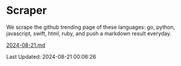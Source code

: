 # Scraper

We scrape the github trending page of these languages: go, python, javascript, swift, html, ruby, and push a markdown result everyday.

[2024-08-21.md](https://github.com/henson/Scraper/blob/master/2024-08-21.md)

Last Updated: 2024-08-21 00:06:26